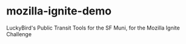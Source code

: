 mozilla-ignite-demo
===================

LuckyBird's Public Transit Tools for the SF Muni, for the Mozilla Ignite Challenge